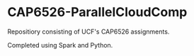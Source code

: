 # CAP6526-ParallelCloudComp
Repositiory consisting of UCF's CAP6526 assignments.

Completed using Spark and Python.
